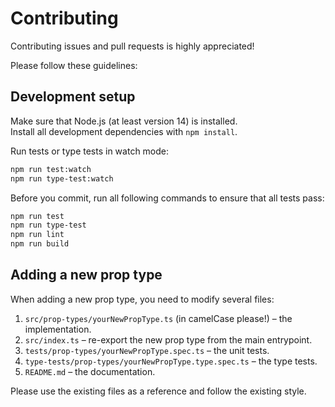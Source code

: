 # Contributing

Contributing issues and pull requests is highly appreciated!

Please follow these guidelines:

## Development setup

Make sure that Node.js (at least version 14) is installed.  
Install all development dependencies with `npm install`.

Run tests or type tests in watch mode:

```bash
npm run test:watch
npm run type-test:watch
```

Before you commit, run all following commands to ensure that all tests pass:

```bash
npm run test
npm run type-test
npm run lint
npm run build
```

## Adding a new prop type

When adding a new prop type, you need to modify several files:

1. `src/prop-types/yourNewPropType.ts` (in camelCase please!) – the implementation.
2. `src/index.ts` – re-export the new prop type from the main entrypoint.
3. `tests/prop-types/yourNewPropType.spec.ts` – the unit tests.
4. `type-tests/prop-types/yourNewPropType.type.spec.ts` – the type tests.
5. `README.md` – the documentation.

Please use the existing files as a reference and follow the existing style.
